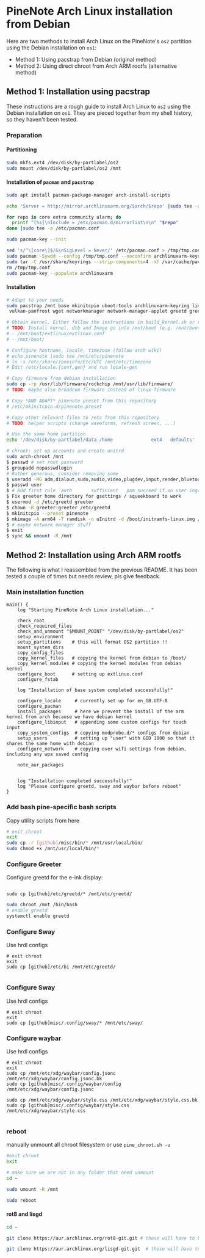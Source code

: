 # PineNote Arch Linux installation from Debian

Here are two methods to install Arch Linux on the PineNote's `os2` partition using the Debian installation on `os1`:

- Method 1: Using pacstrap from Debian (original method)
- Method 2: Using direct chroot from Arch ARM rootfs (alternative method)

## Method 1: Installation using pacstrap

These instructions are a rough guide to install Arch Linux to `os2` using the Debian installation on `os1`. They are pieced together from my shell history, so they haven't been tested.

### Preparation

#### Partitioning

```bash
sudo mkfs.ext4 /dev/disk/by-partlabel/os2
sudo mount /dev/disk/by-partlabel/os2 /mnt
```

#### Installation of `pacman` and `pacstrap`

```bash
sudo apt install pacman-package-manager arch-install-scripts

echo 'Server = http://mirror.archlinuxarm.org/$arch/$repo' |sudo tee -a /etc/pacman.d/mirrorlist

for repo in core extra community alarm; do
  printf "[%s]\nInclude = /etc/pacman.d/mirrorlist\n\n" "$repo"
done |sudo tee -a /etc/pacman.conf

sudo pacman-key --init

sed 's/^\[core\]$/&\nSigLevel = Never/' /etc/pacman.conf > /tmp/tmp.conf
sudo pacman -Sywdd --config /tmp/tmp.conf --noconfirm archlinuxarm-keyring 
sudo tar -C /usr/share/keyrings --strip-components=4 -xf /var/cache/pacman/pkg/archlinuxarm-keyring-*.pkg.tar.xz usr/share/pacman/keyrings/
rm /tmp/tmp.conf
sudo pacman-key --populate archlinuxarm
```

#### Installation
```bash
# Adapt to your needs
sudo pacstrap /mnt base mkinitcpio uboot-tools archlinuxarm-keyring linux-firmware sway waybar foot xournalpp openssh base-devel git go tmux \
 vulkan-panfrost wget networkmanager network-manager-applet greetd greetd-regreet squeekboard

# Obtain kernel. Either follow the instructions in build_kernel.sh or repurpose m-weigand's kernel (untested)
# TODO: Install kernel. dtb and Image go into /mnt/boot (e.g. /mnt/boot/$(uname -r)/ ), modules into /usr/lib/modules/$(uname -r)
# - /mnt/boot/extlinux/extlinux.conf
# - /mnt/boot/

# Configure hostname, locale, timezone (follow arch wiki)
# echo pinenote |sudo tee /mnt/etc/pinenote
# ln -s /etc/share/zoneinfo/Etc/UTC /mnt/etc/timezone
# Edit /etc/locale.{conf,gen} and run locale-gen

# Copy firmware from debian installation
sudo cp -rp /usr/lib/firmware/rockchip /mnt/usr/lib/firmware/
# TODO: maybe also broadcom firmware instead of linux-firmware

# Copy *AND ADAPT* pinenote preset from this repository
# /etc/mkinitcpio.d/pinenote.preset

# Copy other relevant files to /etc from this repository
# TODO: helper scripts (change waveforms, refresh screen, ...)

# Use the same home partition
echo '/dev/disk/by-partlabel/data /home              ext4   defaults' |sudo tee -a /mnt/etc/fstab

# chroot: set up accounts and create unitrd
sudo arch-chroot /mnt
$ passwd # set root password
$ groupadd nopasswdlogin
# Rather generous, consider removing some
$ useradd -MG adm,dialout,sudo,audio,video,plugdev,input,render,bluetooth,nopasswdlogin user
$ passwd user
$ # Add first rule `auth       sufficient   pam_succeed_if.so user ingroup nopasswdlogin` to /etc/pam.d/greetd
$ Fix greeter home directory for gsettings / squeekboard to work
$ usermod -d /etc/greetd greeter
$ chown -R greeter:greeter /etc/greetd
$ mkinitcpio --preset pinenote
$ mkimage -A arm64 -T ramdisk -n uInitrd -d /boot/initramfs-linux.img /boot/uInitrd.img
$ # maybe network manager stuff 
$ exit
$ sync && umount -R /mnt
```

## Method 2: Installation using Arch ARM rootfs

The following is what I reassembled from the previous README. It has been tested a couple of times but needs review, pls give feedback.

### Main installation function
```
main() {
    log "Starting PineNote Arch Linux installation..."

    check_root
    check_required_files
    check_and_unmount "$MOUNT_POINT" "/dev/disk/by-partlabel/os2"
    setup_environment
    setup_partitions    # this will format OS2 partition !!
    mount_system_dirs
    copy_config_files
    copy_kernel_files   # copying the kernel from debian to /boot/
    copy_kernel_modules # copying the kernel modules from debian kernel
    configure_boot      # setting up extlinux.conf 
    configure_fstab  
    
    log "Installation of base system completed successfully!"
    
    configure_locale     # currently set up for en_GB.UTF-8
    configure_pacman 
    install_packages     # here we prevent the install of the arm kernel from arch because we have debian kernel
    configure_libinput   # appending some custom configs for touch input
    copy_system_configs  # copying modprobe.d/* configs from debian
    setup_users          # setting up "user" with GID 1000 so that it shares the same home with debian
    configure_network    # copying over wifi settings from debian, including any wpa saved config

    note_aur_packages

    
    log "Installation completed successfully!"
    log "Please configure greetd, sway and waybar before reboot"
}
```

### Add bash pine-specific bash scripts

Copy utility scripts from here
```bash
# exit chroot
exit
sudo cp -r [github]/misc/bin/* /mnt/usr/local/bin/
sudo chmod +x /mnt/usr/local/bin/*
```

### Configure Greeter

Configure greetd for the e-ink display:

```

sudo cp [github]/etc/greetd/* /mnt/etc/greetd/
```

```bash
sudo chroot /mnt /bin/bash
# enable greetd
systemctl enable greetd
```


### Configure Sway
Use hrdl configs

```
# exit chroot
exit
sudo cp [github]/etc/bi /mnt/etc/greetd/


```

### Configure Sway
Use hrdl configs

```
# exit chroot
exit
sudo cp [github]misc/.config/sway/* /mnt/etc/sway/

```

### Configure waybar
Use hrdl configs

```
# exit chroot
exit
sudo cp /mnt/etc/xdg/waybar/config.jsonc /mnt/etc/xdg/waybar/config.jsonc.bk
sudo cp [github]misc/.config/waybar/config /mnt/etc/xdg/waybar/config.jsonc

sudo cp /mnt/etc/xdg/waybar/style.css /mnt/etc/xdg/waybar/style.css.bk
sudo cp [github]misc/.config/waybar/style.css /mnt/etc/xdg/waybar/style.css


```
### reboot
manually unmount all chroot filesystem or use `pine_chroot.sh -u`
```bash
#exit chroot
exit

# make sure we are not in any folder that need unmount
cd ~

sudo umount -R /mnt

sudo reboot
```


#### rot8 and lisgd
```bash
cd ~

git clone https://aur.archlinux.org/rot8-git.git # these will have to be install when home is mounted properly not over chroot

git clone https://aur.archlinux.org/lisgd-git.git  # these will have to be install when home is mounted properly not over chroot


```

